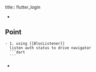 title:: flutter_login

-
## Point
	- 1. using [[BlocListener]]
	  listen auth status to drive navigator
	  ```dart
	  ```
-
